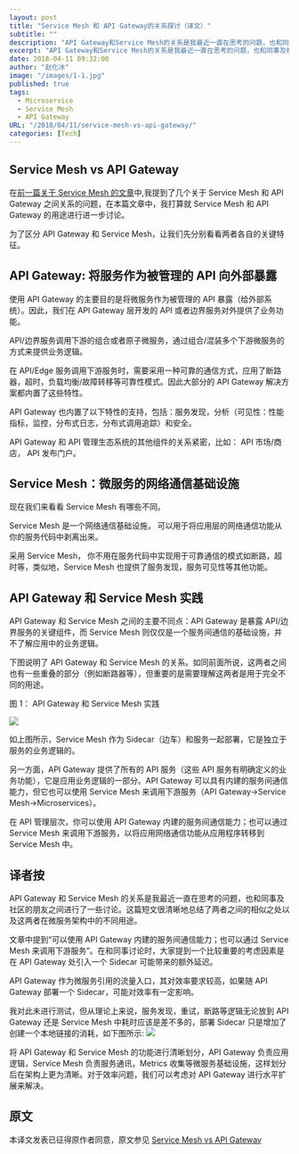 ```yaml
---
layout: post
title: "Service Mesh 和 API Gateway的关系探讨（译文）"
subtitle: ""
description: "API Gateway和Service Mesh的关系是我最近一直在思考的问题，也和同事及社区的朋友之间进行了一些讨论。这篇短文很清晰地总结了两者之间的相似之处以及这两者在微服务架构中的不同用途。"
excerpt: "API Gateway和Service Mesh的关系是我最近一直在思考的问题，也和同事及社区的朋友之间进行了一些讨论。这篇短文很清晰地总结了两者之间的相似之处以及这两者在微服务架构中的不同用途。"
date: 2018-04-11 09:32:00
author: "赵化冰"
image: "/images/1-1.jpg"
published: true
tags:
  - Microservice
  - Service Mesh
  - API Gateway
URL: "/2018/04/11/service-mesh-vs-api-gateway/"
categories: [Tech]
---
```


## Service Mesh vs API Gateway

在[前一篇关于 Service Mesh 的文章](https://medium.com/microservices-in-practice/service-mesh-for-microservices-2953109a3c9a)中,我提到了几个关于 Service Mesh 和 API Gateway 之间关系的问题，在本篇文章中，我打算就 Service Mesh 和 API Gateway 的用途进行进一步讨论。

为了区分 API Gateway 和 Service Mesh，让我们先分别看看两者各自的关键特征。

## API Gateway: 将服务作为被管理的 API 向外部暴露

使用 API Gateway 的主要目的是将微服务作为被管理的 API 暴露（给外部系统）。因此，我们在 API Gateway 层开发的 API 或者边界服务对外提供了业务功能。

API/边界服务调用下游的组合或者原子微服务，通过组合/混装多个下游微服务的方式来提供业务逻辑。

在 API/Edge 服务调用下游服务时，需要采用一种可靠的通信方式，应用了断路器，超时，负载均衡/故障转移等可靠性模式。因此大部分的 API Gateway 解决方案都内置了这些特性。

API Gateway 也内置了以下特性的支持，包括：服务发现，分析（可见性：性能指标，监控，分布式日志，分布式调用追踪）和安全。

API Gateway 和 API 管理生态系统的其他组件的关系紧密，比如： API 市场/商店， API 发布门户。

## Service Mesh：微服务的网络通信基础设施

现在我们来看看 Service Mesh 有哪些不同。

Service Mesh 是一个网络通信基础设施， 可以用于将应用层的网络通信功能从你的服务代码中剥离出来。

采用 Service Mesh， 你不用在服务代码中实现用于可靠通信的模式如断路，超时等，类似地，Service Mesh 也提供了服务发现，服务可见性等其他功能。

## API Gateway 和 Service Mesh 实践

API Gateway 和 Service Mesh 之间的主要不同点：API Gateway 是暴露 API/边界服务的关键组件，而 Service Mesh 则仅仅是一个服务间通信的基础设施，并不了解应用中的业务逻辑。

下图说明了 API Gateway 和 Service Mesh 的关系。如同前面所说，这两者之间也有一些重叠的部分（例如断路器等），但重要的是需要理解这两者是用于完全不同的用途。

图 1： API Gateway 和 Service Mesh 实践

![](/img/2018-04-11-service-mesh-vs-api-gateway/service-mesh-vs-api-gateway.png)

如上图所示，Service Mesh 作为 Sidecar（边车）和服务一起部署，它是独立于服务的业务逻辑的。

另一方面，API Gateway 提供了所有的 API 服务（这些 API 服务有明确定义的业务功能），它是应用业务逻辑的一部分。API Gateway 可以具有内建的服务间通信能力，但它也可以使用 Service Mesh 来调用下游服务（API Gateway->Service Mesh->Microservices）。

在 API 管理层次，你可以使用 API Gateway 内建的服务间通信能力；也可以通过 Service Mesh 来调用下游服务，以将应用网络通信功能从应用程序转移到 Service Mesh 中。

## 译者按

API Gateway 和 Service Mesh 的关系是我最近一直在思考的问题，也和同事及社区的朋友之间进行了一些讨论。这篇短文很清晰地总结了两者之间的相似之处以及这两者在微服务架构中的不同用途。

文章中提到“可以使用 API Gateway 内建的服务间通信能力；也可以通过 Service Mesh 来调用下游服务”。在和同事讨论时，大家提到一个比较重要的考虑因素是在 API Gateway 处引入一个 Sidecar 可能带来的额外延迟。

API Gateway 作为微服务引用的流量入口，其对效率要求较高，如果随 API Gateway 部署一个 Sidecar，可能对效率有一定影响。

我对此未进行测试，但从理论上来说，服务发现，重试，断路等逻辑无论放到 API Gateway 还是 Service Mesh 中耗时应该是差不多的，部署 Sidecar 只是增加了创建一个本地链接的消耗，如下图所示:
![](/img/2018-04-11-service-mesh-vs-api-gateway/api-gateway-with-service-mesh.png)

将 API Gateway 和 Service Mesh 的功能进行清晰划分，API Gateway 负责应用逻辑，Service Mesh 负责服务通讯，Metrics 收集等微服务基础设施，这样划分后在架构上更为清晰。对于效率问题，我们可以考虑对 API Gateway 进行水平扩展来解决。

## 原文

本译文发表已征得原作者同意，原文参见 [Service Mesh vs API Gateway](https://medium.com/microservices-in-practice/service-mesh-vs-api-gateway-a6d814b9bf56)
